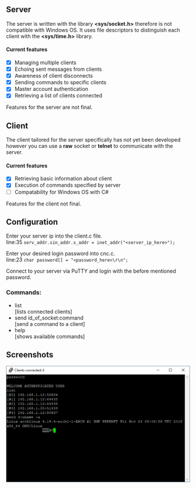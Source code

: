 ## Server
The server is written with the library **<sys/socket.h>** therefore is not compatible with Windows OS.
It uses file descriptors to distinguish each client with the **<sys/time.h>** library.

#### Current features
- [x] Managing multiple clients
- [x] Echoing sent messages from clients
- [x] Awareness of client disconnects
- [x] Sending commands to specific clients
- [x] Master account authentication
- [x] Retrieving a list of clients connected

Features for the server are not final.


## Client
The client tailored for the server specifically has not yet been developed however you can use a **raw** socket or **telnet** to communicate with the server.
#### Current features
- [x] Retrieving basic information about client
- [x] Execution of commands specified by server
- [ ] Compatability for Windows OS with C#

Features for the client not final.

## Configuration

Enter your server ip into the client.c file.  
line:35  `serv_addr.sin_addr.s_addr = inet_addr("<server_ip_here>");`

Enter your desired login password into cnc.c.  
line:23  `char password[] = "<password_here>\r\n";`

Connect to your server via PuTTY and login with the before mentioned password.

### Commands: 
 - list                          
[lists connected clients]
 - send id_of_socket:command  
 [send a command to a client]
 - help                          
 [shows available commands]

## Screenshots
![demo](/demo.PNG)
